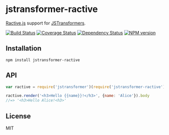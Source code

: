 # jstransformer-ractive

[Ractive.js](http://www.ractivejs.org/) support for [JSTransformers](http://github.com/jstransformers).

[![Build Status](https://img.shields.io/travis/jstransformers/jstransformer-ractive/master.svg)](https://travis-ci.org/jstransformers/jstransformer-ractive)
[![Coverage Status](https://img.shields.io/codecov/c/github/jstransformers/jstransformer-ractive/master.svg)](https://codecov.io/gh/jstransformers/jstransformer-ractive)
[![Dependency Status](https://img.shields.io/david/jstransformers/jstransformer-ractive/master.svg)](http://david-dm.org/jstransformers/jstransformer-ractive)
[![NPM version](https://img.shields.io/npm/v/jstransformer-ractive.svg)](https://www.npmjs.org/package/jstransformer-ractive)

## Installation

    npm install jstransformer-ractive

## API

```js
var ractive = require('jstransformer')(require('jstransformer-ractive'))

ractive.render('<h3>Hello {{name}}!</h3>', {name: 'Alice'}).body
//=> '<h3>Hello Alice!<h3>'
```

## License

MIT

